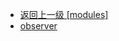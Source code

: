- [返回上一级 [modules]](page/web前端/工具库/Swiper/swiper-8.4.7/swiper/core/modules/)
- [observer](page/web前端/工具库/Swiper/swiper-8.4.7/swiper/core/modules/observer/)
